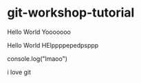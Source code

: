 # git-workshop-tutorial
Hello World
Yooooooo

Hello World
HElppppepedpsppp

console.log("lmaoo")

i love git
